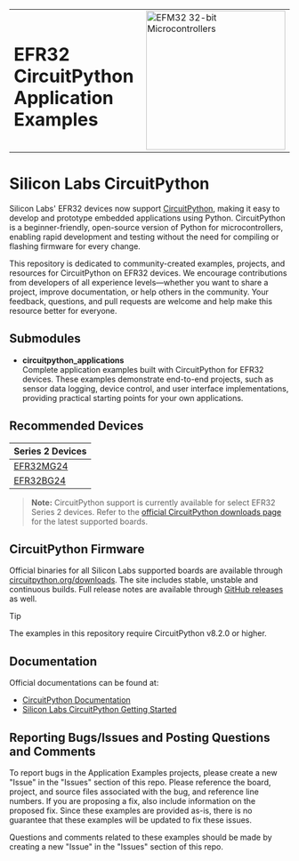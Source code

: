 <table border="0">
<tr>
    <td align="left" valign="middle">
    <h1>EFR32 CircuitPython Application Examples</h1>
  </td>
  <td align="left" valign="middle">
    <a href="https://www.silabs.com/support/training/develop-with-circuitpython/circuitpython-for-efr32mg24">
      <img src="http://pages.silabs.com/rs/634-SLU-379/images/WGX-transparent.png"  title="Silicon Labs Gecko and Wireless Gecko MCUs" alt="EFM32 32-bit Microcontrollers" width="250"/>
    </a>
  </td>
  </tr>
</table>

# Silicon Labs CircuitPython #

Silicon Labs' EFR32 devices now support [CircuitPython](https://circuitpython.org/), making it easy to develop and prototype embedded applications using Python. CircuitPython is a beginner-friendly, open-source version of Python for microcontrollers, enabling rapid development and testing without the need for compiling or flashing firmware for every change.

This repository is dedicated to community-created examples, projects, and resources for CircuitPython on EFR32 devices. We encourage contributions from developers of all experience levels—whether you want to share a project, improve documentation, or help others in the community. Your feedback, questions, and pull requests are welcome and help make this resource better for everyone.

## Submodules ##

- **circuitpython_applications**  
  Complete application examples built with CircuitPython for EFR32 devices. These examples demonstrate end-to-end projects, such as sensor data logging, device control, and user interface implementations, providing practical starting points for your own applications.

## Recommended Devices ##

| **Series 2 Devices** |
|----------------------|
| [EFR32MG24](https://www.silabs.com/wireless/zigbee/efr32mg24-series-2-socs)           |
| [EFR32BG24](https://www.silabs.com/wireless/bluetooth/efr32bg24-series-2-socs)        |

> **Note:** CircuitPython support is currently available for select EFR32 Series 2 devices. Refer to the [official CircuitPython downloads page](https://circuitpython.org/downloads) for the latest supported boards.

## CircuitPython Firmware ##

Official binaries for all Silicon Labs supported boards are available through
[circuitpython.org/downloads](https://circuitpython.org/downloads?q=silabs). The site includes stable, unstable and continuous builds. Full release notes are available through
[GitHub releases](https://github.com/adafruit/circuitpython/releases) as well.

> [!TIP]
> The examples in this repository require CircuitPython v8.2.0 or higher.

## Documentation ##

Official documentations can be found at:

- [CircuitPython Documentation](https://docs.circuitpython.org/)
- [Silicon Labs CircuitPython Getting Started](https://www.silabs.com/support/training/develop-with-circuitpython/circuitpython-for-efr32mg24)

## Reporting Bugs/Issues and Posting Questions and Comments ##

To report bugs in the Application Examples projects, please create a new "Issue" in the "Issues" section of this repo. Please reference the board, project, and source files associated with the bug, and reference line numbers. If you are proposing a fix, also include information on the proposed fix. Since these examples are provided as-is, there is no guarantee that these examples will be updated to fix these issues.

Questions and comments related to these examples should be made by creating a new "Issue" in the "Issues" section of this repo.

